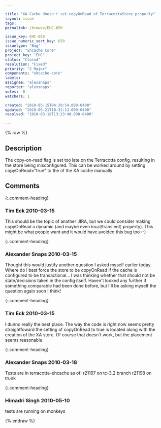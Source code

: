 ```yaml
---

title: "XA Cache doesn't set copyOnRead of TerracottaStore properly"
layout: issue
tags: 
permalink: /browse/EHC-650

issue_key: EHC-650
issue_numeric_sort_key: 650
issuetype: "Bug"
project: "Ehcache Core"
project_key: "EHC"
status: "Closed"
resolution: "Fixed"
priority: "2 Major"
components: "ehcache-core"
labels: 
assignee: "alexsnaps"
reporter: "alexsnaps"
votes:  0
watchers: 1

created: "2010-03-15T04:20:54.000-0400"
updated: "2010-05-21T18:32:13.000-0400"
resolved: "2010-03-18T13:13:48.000-0400"

---
```




{% raw %}



## Description

<div markdown="1" class="description">

The copy-on-read flag is set too late on the Terracotta config, resulting in the store being misconfigured.
This can be worked around by setting copyOnRead="true" to the <terracotta /> of the XA cache manually

</div>

## Comments


{:.comment-heading}
### **Tim Eck** <span class="date">2010-03-15</span>

<div markdown="1" class="comment">

This should be the topic of another JIRA, but we could consider making copyOnRead a dynamic (and maybe even local/transient) property). This might be what people want and it would have avoided this bug too :-)


</div>


{:.comment-heading}
### **Alexander Snaps** <span class="date">2010-03-15</span>

<div markdown="1" class="comment">

Thought this would justify another question I asked myself earlier today.
Where do I best force the store to be copyOnRead if the cache is configured to be transactional... I was thinking whether that should not be state/decisions taken in the config itself. Haven't looked any further if something comparable had been done before, but I'll be asking myself the question again soon I think! 

</div>


{:.comment-heading}
### **Tim Eck** <span class="date">2010-03-15</span>

<div markdown="1" class="comment">

I dunno really the best place. The way the code is right now seems pretty straightfoward the setting of copyOnRead to true is located along with the creation of the XA store. Of course that doesn't work, but the placement seems reasonable


</div>


{:.comment-heading}
### **Alexander Snaps** <span class="date">2010-03-18</span>

<div markdown="1" class="comment">

Tests are in terracotta-ehcache as of:
r21197 on tc-3.2 branch
r21198 on trunk


</div>


{:.comment-heading}
### **Himadri Singh** <span class="date">2010-05-10</span>

<div markdown="1" class="comment">

tests are running on monkeys

</div>



{% endraw %}

